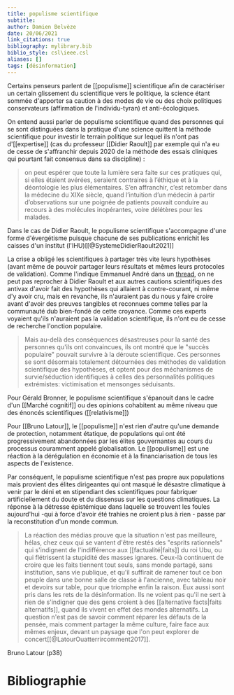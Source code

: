 ```yaml
---
title: populisme scientifique
subtitle:
author: Damien Belvèze
date: 20/06/2021
link_citations: true
bibliography: mylibrary.bib
biblio_style: csl\ieee.csl
aliases: []
tags: [désinformation]
---
```


Certains penseurs parlent de [[populisme]] scientifique afin de caractériser un certain glissement du scientifique vers le politique, la science étant sommée d'apporter sa caution à des modes de vie ou des choix politiques conservateurs (affirmation de l'individu-tyran) et anti-écologiques. 

On entend aussi parler de populisme scientifique quand des personnes qui se sont distinguées dans la pratique d'une science quittent la méthode scientifique pour investir le terrain politique sur lequel ils n'ont pas d'[[expertise]] (cas du professeur [[Didier Raoult]] par exemple qui n'a eu de cesse de s'affranchir depuis 2020 de la méthode des essais cliniques qui pourtant fait consensus dans sa discipline) : 

>on peut espérer que toute la lumière sera faite sur ces pratiques qui, si elles étaient avérées, seraient contraires à l’éthique et à la déontologie les plus élémentaires. S’en affranchir, c’est retomber dans la médecine du XIXe siècle, quand l’intuition d’un médecin à partir d’observations sur une poignée de patients pouvait conduire au recours à des molécules inopérantes, voire délétères pour les malades.

Dans le cas de Didier Raoult, le populisme scientifique s'accompagne d'une forme d'évergétisme puisque chacune de ses publications enrichit les caisses d'un institut (l'IHU)[[@SystemeDidierRaoult2021]]

La crise a obligé les scientifiques à partager très vite leurs hypothèses (avant même de pouvoir partager leurs résultats et mêmes leurs protocoles de validation). Comme l'indique Emmanuel André dans un [thread](https://twitter.com/Emmanuel_microb/status/1483021683850162178), on ne peut pas reprocher à Didier Raoult et aux autres cautions scientifiques des antivax d'avoir fait des hypothèses qui allaient à contre-courant, ni même d'y avoir cru, mais en revanche, ils n'auraient pas du nous y faire croire avant d'avoir des preuves tangibles et reconnues comme telles par la communauté dub bien-fondé de cette croyance. 
Comme ces experts voyaient qu'ils n'auraient pas la validation scientifique, ils n'ont eu de cesse de recherche l'onction populaire. 

> Mais au-delà des conséquences désastreuses pour la santé des personnes qu'ils ont convaincues, ils ont montré que le "succès populaire" pouvait survivre à la déroute scientifique.
> Ces personnes se sont désormais totalement détournées des méthodes de validation scientifique des hypothèses, et optent pour des méchanismes de survie/séduction identifiques à celles des personnalités politiques extrémistes: victimisation et mensonges séduisants.


Pour Gérald Bronner, le populisme scientifique s'épanouit dans le cadre d'un [[Marché cognitif]] ou des opinions cohabitent au même niveau que des énoncés scientifiques ([[relativisme]])

Pour [[Bruno Latour]], le [[populisme]] n'est rien d'autre qu'une demande de protection, notamment étatique, de populations qui ont été progressivement abandonnées par les élites gouvernantes au cours du processus couramment appelé globalisation. Le [[populisme]] est une réaction à la dérégulation en économie et à la financiarisation de tous les aspects de l'existence. 

Par conséquent, le populisme scientifique n'est pas propre aux populations mais provient des élites dirigeantes qui ont masqué le désastre climatique à venir par le déni et en stipendiant des scientifiques pour fabriquer artificiellement du doute et du dissensus sur les questions climatiques. 
La réponse à la détresse épistémique dans laquelle se trouvent les foules aujourd'hui -qui à force d'avoir été trahies ne croient plus à rien - passe par la reconstitution d'un monde commun. 

> La réaction des médias prouve que la situation n'est pas meilleure, hélas, chez ceux qui se vantent d'être restés des "esprits rationnels" qui s'indignent de l'indifférence aux [[factualité|faits]] du roi Ubu, ou qui flétrissent la stupidité des masses ignares. Ceux-là continuent de croire que les faits tiennent tout seuls, sans monde partagé, sans institution, sans vie publique, et qu'il suffirait de ramener tout ce bon peuple dans une bonne salle de classe à l'ancienne, avec tableau noir et devoirs sur table, pour que triomphe enfin la raison. Eux aussi sont pris dans les rets de la désinformation. Ils ne voient pas qu'il ne sert à rien de s'indigner que des gens croient à des [[alternative facts|faits alternatifs]], quand ils vivent en effet des mondes alternatifs.
> La question n'est pas de savoir comment réparer les défauts de la pensée, mais comment partager la même culture, faire face aux mêmes enjeux, devant un paysage que l'on peut explorer de concert[[@LatourOuatterrircomment2017]]. 
   
   Bruno Latour (p38)
   
   # Bibliographie
